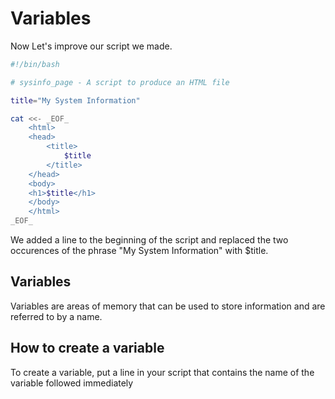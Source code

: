 # Variables
Now Let's improve our script we made.
```bash
#!/bin/bash

# sysinfo_page - A script to produce an HTML file

title="My System Information"

cat <<- _EOF_
	<html>
	<head>
		<title>
			$title
		</title>
	</head>
	<body>
	<h1>$title</h1>
	</body>
	</html>
_EOF_
```
We added a line to the beginning of the script and replaced the two occurences of the phrase "My System Information" with $title.

## Variables
Variables are areas of memory that can be used to store information and are referred to by a name.

## How to create a variable
To create a variable, put a line in your script that contains the name of the variable followed immediately 
<!--stackedit_data:
eyJoaXN0b3J5IjpbLTc3NTc1Nzc1NSwtMjA4ODc0NjYxMl19
-->